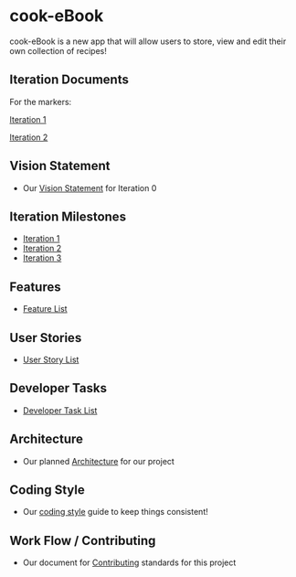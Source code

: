 # cook-eBook

cook-eBook is a new app that will allow users to store, view and edit their own collection of recipes!


## Iteration Documents
For the markers:

[Iteration 1](https://code.cs.umanitoba.ca/comp3350-summer2019/cook-eBook/blob/update-architecture-docs/docs/Iteration1.md)

[Iteration 2](https://code.cs.umanitoba.ca/comp3350-summer2019/cook-eBook/blob/update-architecture-2/docs/Iteration2.md)


## Vision Statement
- Our [Vision Statement](https://code.cs.umanitoba.ca/comp3350-summer2019/cook-eBook/blob/master/docs/Vision%20Statement.md) for Iteration 0


## Iteration Milestones

- [Iteration 1](https://code.cs.umanitoba.ca/comp3350-summer2019/cook-eBook/milestones/1?title=Iteration+1)
- [Iteration 2](https://code.cs.umanitoba.ca/comp3350-summer2019/cook-eBook/milestones/2?title=Iteration+2)
- [Iteration 3](https://code.cs.umanitoba.ca/comp3350-summer2019/cook-eBook/milestones/3?title=Iteration+3)


## Features
- [Feature List](https://code.cs.umanitoba.ca/comp3350-summer2019/cook-eBook/issues?label_name%5B%5D=Feature)


## User Stories
- [User Story List](https://code.cs.umanitoba.ca/comp3350-summer2019/cook-eBook/issues?label_name%5B%5D=User+Story)


## Developer Tasks
- [Developer Task List](https://code.cs.umanitoba.ca/comp3350-summer2019/cook-eBook/issues?label_name%5B%5D=Developer+Task)


## Architecture
- Our planned [Architecture](https://code.cs.umanitoba.ca/comp3350-summer2019/cook-eBook/blob/master/docs/Architecture.md) for our project


## Coding Style
- Our [coding style](https://code.cs.umanitoba.ca/comp3350-summer2019/cook-eBook/blob/master/docs/Coding%20Style.md) guide to keep things consistent!


## Work Flow / Contributing
- Our document for [Contributing](https://code.cs.umanitoba.ca/comp3350-summer2019/cook-eBook/blob/master/docs/Contributing.md) standards for this project